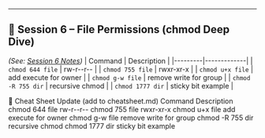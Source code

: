 ---

## 🔹 Session 6 – File Permissions (chmod Deep Dive)
*(See: [Session 6 Notes](session_6.md))*
| Command | Description |
|---------|-------------|
| `chmod 644 file` | rw-r--r-- |
| `chmod 755 file` | rwxr-xr-x |
| `chmod u+x file` | add execute for owner |
| `chmod g-w file` | remove write for group |
| `chmod -R 755 dir` | recursive chmod |
| `chmod 1777 dir` | sticky bit example |

📑 Cheat Sheet Update (add to cheatsheet.md)
Command	Description
chmod 644 file	rw-r--r--
chmod 755 file	rwxr-xr-x
chmod u+x file	add execute for owner
chmod g-w file	remove write for group
chmod -R 755 dir	recursive chmod
chmod 1777 dir	sticky bit example


